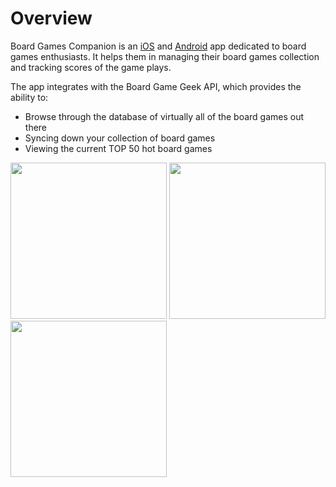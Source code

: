 # Overview

Board Games Companion is an [iOS](https://apps.apple.com/us/app/board-games-companion/id1506458832?ls=1) and [Android](https://play.google.com/store/apps/details?id=com.progrunning.boardgamescompanion) app dedicated to board games enthusiasts. It helps them in managing their board games collection and tracking scores of the game plays.

The app integrates with the Board Game Geek API, which provides the ability to:

- Browse through the database of virtually all of the board games out there
- Syncing down your collection of board games
- Viewing the current TOP 50 hot board games

<p>
  <img src="https://progrunning.net/content/images/2020/05/BGC-Search-and-Hot-Games.jpg" width="250" />
  <img src="https://progrunning.net/content/images/2020/05/BGC-Board-Game-Details.jpg" width="250" /> 
  <img src="https://progrunning.net/content/images/2020/05/BGC-Collection.jpg" width="250" />
</p>
